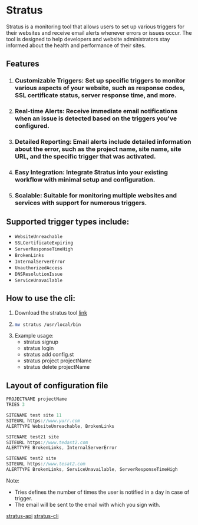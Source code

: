 # Stratus

Stratus is a monitoring tool that allows users to set up various triggers for their websites and receive email alerts whenever errors or issues occur. The tool is designed to help developers and website administrators stay informed about the health and performance of their sites.

## Features
1. ### Customizable Triggers: Set up specific triggers to monitor various aspects of your website, such as response codes, SSL certificate status, server response time, and more.
2. ### Real-time Alerts: Receive immediate email notifications when an issue is detected based on the triggers you've configured.
3. ### Detailed Reporting: Email alerts include detailed information about the error, such as the project name, site name, site URL, and the specific trigger that was activated.
4. ### Easy Integration: Integrate Stratus into your existing workflow with minimal setup and configuration.
5. ### Scalable: Suitable for monitoring multiple websites and services with support for numerous triggers.

## Supported trigger types include:

- ```WebsiteUnreachable```
- ```SSLCertificateExpiring```
- ```ServerResponseTimeHigh```
- ```BrokenLinks```
- ```InternalServerError```
- ```UnauthorizedAccess```
- ```DNSResolutionIssue```
- ```ServiceUnavailable```

## How to use the cli:
1. Download the stratus tool [link](https://github.com/NIXBLACK11/stratus-cli/blob/main/stratus)
2.  ```bash
    mv stratus /usr/local/bin
    ```
3. Example usage:
    - stratus signup
    - stratus login
    - stratus add config.st
    - stratus project projectName
    - stratus delete projectName

## Layout of configuration file
```js
PROJECTNAME projectName
TRIES 3 

SITENAME test site 11
SITEURL https://www.yurr.com
ALERTTYPE WebsiteUnreachable, BrokenLinks

SITENAME test21 site
SITEURL https://www.tedast2.com
ALERTTYPE BrokenLinks, InternalServerError

SITENAME test2 site
SITEURL https://www.tesat2.com
ALERTTYPE BrokenLinks, ServiceUnavailable, ServerResponseTimeHigh
```
Note: 
- Tries defines the number of times the user is notified in a day in case of trigger.
- The email will be sent to the email with which you sign with.

[stratus-api](https://github.com/NIXBLACK11/stratus-api)
[stratus-cli](https://github.com/NIXBLACK11/stratus-cli)